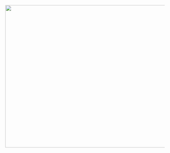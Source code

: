 
<img src="https://user-images.githubusercontent.com/17235054/43542939-6d01b60a-959c-11e8-9169-2403303c0df4.PNG
" width=600 height=450>
